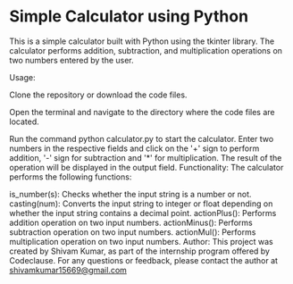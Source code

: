 
# Simple Calculator using Python
This is a simple calculator built with Python using the tkinter library.   The calculator performs addition, subtraction, and multiplication operations on two numbers entered by the user.  

Usage:  

Clone the repository or download the code files.  

Open the terminal and navigate to the directory where the code files are located.


Run the command python calculator.py to start the calculator.
Enter two numbers in the respective fields and click on the '+' sign to perform addition, '-' sign for subtraction and '*' for multiplication.
The result of the operation will be displayed in the output field.
Functionality:
The calculator performs the following functions:

is_number(s): Checks whether the input string is a number or not.
casting(num): Converts the input string to integer or float depending on whether the input string contains a decimal point.
actionPlus(): Performs addition operation on two input numbers.
actionMinus(): Performs subtraction operation on two input numbers.
actionMul(): Performs multiplication operation on two input numbers.
Author:
This project was created by Shivam Kumar, as part of the internship program offered by Codeclause. For any questions or feedback, please contact the author at shivamkumar15669@gmail.com
